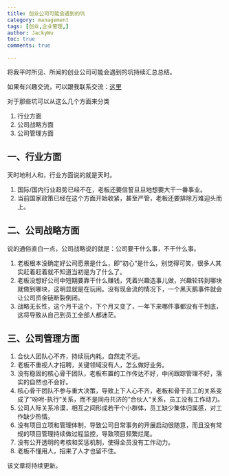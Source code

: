 ```yaml
---
title: 创业公司可能会遇到的坑
category: management
tags: [创业,企业管理,]
author: JackyWu
toc: true
comments: true

---
```


将我平时所见、所闻的创业公司可能会遇到的坑持续汇总总结。

如果有兴趣交流，可以跟我联系交流：[这里](/contact/)



对于那些坑可以从这么几个方面来分类

1. 行业方面
2. 公司战略方面
3. 公司管理方面

## 一、行业方面

天时地利人和，行业方面说的就是天时。

1. 国际/国内行业趋势已经不在，老板还要信誓旦旦地想要大干一番事业。
2. 当前国家政策已经在这个方面开始收紧，甚至严管，老板还要排除万难迎头而上。

## 二、公司战略方面

说的通俗直白一点，公司战略说的就是：公司要干什么事，不干什么事。

1. 老板根本没确定好公司愿景是什么，即”初心“是什么，别觉得可笑，很多人其实赶着赶着就不知道当初是为了什么了。
2. 老板没想好公司中短期要靠干什么赚钱，凭着兴趣选事儿做，兴趣轮转到哪块就做到哪块，这明显就是在玩闹。没有现金流的情况下，一个黑天鹅事件就会让公司资金链断裂倒闭。
3. 战略无长性，这个月干这个，下个月又变了，一年下来哪件事都没有干到底，这将导致从自己到员工全部人都迷茫。

## 三、公司管理方面

1. 合伙人团队心不齐，持续玩内耗，自然走不远。
2. 老板不重视人才招聘，关键领域没有人，怎么做好业务。
3. 没有稳固的核心骨干团队，老板布置的工作传达不好，中间跟踪管理不好，落实的自然也不会好。
4. 核心骨干团队不参与重大决策，导致上下人心不齐，老板和骨干员工的关系变成了”吩咐-执行“关系，而不是同舟共济的”合伙人“关系，员工没有工作动力。
5. 公司人际关系冷漠，相互之间形成若干个小群体，员工缺少集体归属感，对工作缺少热情。
6. 没有项目立项和管理体制，导致公司日常事务的开展启动很随意，而且没有常规的项目管理持续做过程监控，导致项目频繁烂尾。
7. 没有公开透明的考核和奖惩机制，使得全员没有工作动力。
8. 老板不懂用人，招来了人才也留不住。



该文章将持续更新。